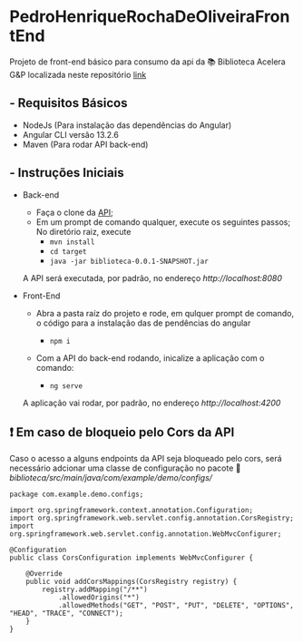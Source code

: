 # PedroHenriqueRochaDeOliveiraFrontEnd

Projeto de front-end básico para consumo da api da :books: Biblioteca Acelera G&P localizada neste repositório [link](https://github.com/aceleragep/biblioteca)

## - Requisitos Básicos
 - NodeJs (Para instalação das dependências do Angular)
 - Angular CLI versão 13.2.6
 - Maven (Para rodar API back-end) 

## - Instruções Iniciais

- Back-end
  - Faça o clone da [API](https://github.com/aceleragep/biblioteca);
  - Em um prompt de comando qualquer, execute os seguintes passos;
  No diretório raiz, execute
    - `mvn install`
    - `cd target`
    - `java -jar biblioteca-0.0.1-SNAPSHOT.jar`
    
   A API será executada, por padrão, no endereço _http://localhost:8080_
   
- Front-End
  - Abra a pasta raíz do projeto e rode, em qulquer prompt de comando, o código para a instalação das de pendências do angular 
    - `npm i`

  - Com a API do back-end rodando, inicalize a aplicação com o comando:
    - `ng serve`

  A aplicação vai rodar, por padrão, no endereço _http://localhost:4200_

## :exclamation: Em caso de bloqueio pelo Cors da API
Caso o acesso a alguns endpoints da API seja bloqueado pelo cors, será necessário adcionar uma classe de configuração no pacote :file_folder:_biblioteca/src/main/java/com/example/demo/configs/_

```
package com.example.demo.configs;

import org.springframework.context.annotation.Configuration;
import org.springframework.web.servlet.config.annotation.CorsRegistry;
import org.springframework.web.servlet.config.annotation.WebMvcConfigurer;

@Configuration
public class CorsConfiguration implements WebMvcConfigurer {

    @Override
    public void addCorsMappings(CorsRegistry registry) {
        registry.addMapping("/**")
            .allowedOrigins("*")
            .allowedMethods("GET", "POST", "PUT", "DELETE", "OPTIONS", "HEAD", "TRACE", "CONNECT");
    }
}
```
